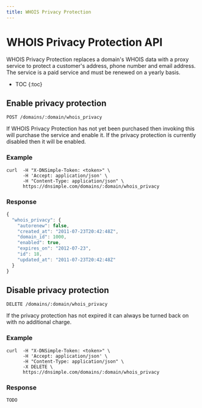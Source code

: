 ```yaml
---
title: WHOIS Privacy Protection
---
```


# WHOIS Privacy Protection API

WHOIS Privacy Protection replaces a domain's WHOIS data with a proxy service to protect a customer's address, phone number and email address. The service is a paid service and must be renewed on a yearly basis.

* TOC
{:toc}


## Enable privacy protection

    POST /domains/:domain/whois_privacy

If WHOIS Privacy Protection has not yet been purchased then invoking this will purchase the service and enable it.
If the privacy protection is currently disabled then it will be enabled.

### Example

    curl  -H "X-DNSimple-Token: <token>" \
          -H 'Accept: application/json' \
          -H "Content-Type: application/json" \
          https://dnsimple.com/domains/:domain/whois_privacy

### Response

~~~ js
{
  "whois_privacy": {
    "autorenew": false,
    "created_at": "2011-07-23T20:42:48Z",
    "domain_id": 1000,
    "enabled": true,
    "expires_on": "2012-07-23",
    "id": 18,
    "updated_at": "2011-07-23T20:42:48Z"
  }
}
~~~


## Disable privacy protection

    DELETE /domains/:domain/whois_privacy

If the privacy protection has not expired it can always be turned back on with no additional charge.

### Example

    curl  -H "X-DNSimple-Token: <token>" \
          -H 'Accept: application/json' \
          -H "Content-Type: application/json" \
          -X DELETE \
          https://dnsimple.com/domains/:domain/whois_privacy

### Response

~~~ js
TODO
~~~
